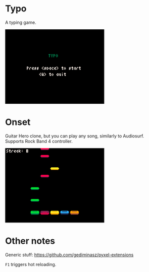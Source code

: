 # Typo

A typing game.

![typo](gifs/typo.gif)

# Onset

Guitar Hero clone, but you can play any song, similarly to Audiosurf. Supports Rock Band 4 controller.

![onset](gifs/onset.gif)

# Other notes

Generic stuff: https://github.com/gediminasz/pyxel-extensions

`F1` triggers hot reloading.

